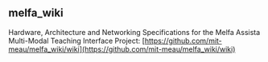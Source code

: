 ## melfa_wiki

Hardware, Architecture and Networking Specifications for the Melfa Assista Multi-Modal Teaching Interface Project:
[https://github.com/mit-meau/melfa_wiki/wiki](https://github.com/mit-meau/melfa_wiki/wiki)
